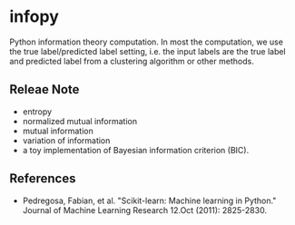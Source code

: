 # infopy
Python information theory computation. In most the computation, we use the true label/predicted label setting, i.e. 
the input labels are the true label and predicted label from a clustering algorithm or other methods. 


## Releae Note
- entropy
- normalized mutual information
- mutual information
- variation of information
- a toy implementation of Bayesian information criterion (BIC).

## References
- Pedregosa, Fabian, et al. "Scikit-learn: Machine learning in Python." Journal of Machine Learning Research 12.Oct (2011): 2825-2830.
